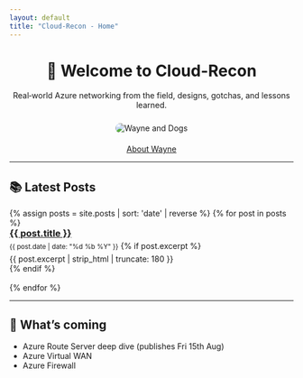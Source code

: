```yaml
---
layout: default
title: "Cloud-Recon - Home"
---
```


<!-- Hero -->
<div align="center">
  <h1>👋 Welcome to Cloud-Recon</h1>
  <p>Real‑world Azure networking from the field, designs, gotchas, and lessons learned.</p>
  <img src="{{ '/assets/images/Cloud-Recon.webp' | relative_url }}" alt="Wayne and Dogs" style="max-width: 760px; border-radius: 12px; margin: 10px 0 6px;" />
  <p><a href="{{ '/about/' | relative_url }}">About Wayne</a></p>
</div>

---

## 📚 Latest Posts

<!--
This section updates itself.
Each time you add a Markdown file into _posts (YYYY-MM-DD-title.md),
it will appear here automatically with its date, title, and excerpt.
-->
<ul style="list-style: none; padding-left: 0;">
{% assign posts = site.posts | sort: 'date' | reverse %}
{% for post in posts %}
  <li style="margin: 0 0 1.1rem;">
    <h3 style="margin: 0 0 .25rem;">
      <a href="{{ post.url | relative_url }}">{{ post.title }}</a>
    </h3>
    <small>{{ post.date | date: "%d %b %Y" }}</small>
    {% if post.excerpt %}
      <p style="margin:.35rem 0 0;">{{ post.excerpt | strip_html | truncate: 180 }}</p>
    {% endif %}
  </li>
{% endfor %}
</ul>

---

## 🔭 What’s coming
- Azure Route Server deep dive (publishes Fri 15th Aug)
- Azure Virtual WAN
- Azure Firewall



